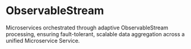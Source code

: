 # ObservableStream
Microservices orchestrated through adaptive ObservableStream processing, ensuring fault-tolerant, scalable data aggregation across a unified Microservice Service.
